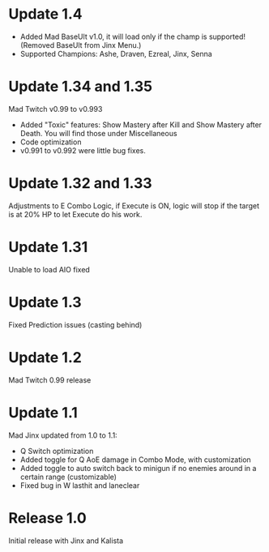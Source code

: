 # Update 1.4
* Added Mad BaseUlt v1.0, it will load only if the champ is supported! (Removed BaseUlt from Jinx Menu.)
* Supported Champions: Ashe, Draven, Ezreal, Jinx, Senna

# Update 1.34 and 1.35
Mad Twitch v0.99 to v0.993
* Added "Toxic" features: Show Mastery after Kill and Show Mastery after Death. You will find those under Miscellaneous
* Code optimization
* v0.991 to v0.992 were little bug fixes.

# Update 1.32 and 1.33
Adjustments to E Combo Logic, if Execute is ON, logic will stop if the target is at 20% HP to let Execute do his work.

# Update 1.31
Unable to load AIO fixed

# Update 1.3
Fixed Prediction issues (casting behind)

# Update 1.2
Mad Twitch 0.99 release

# Update 1.1
Mad Jinx updated from 1.0 to 1.1:
* Q Switch optimization
* Added toggle for Q AoE damage in Combo Mode, with customization
* Added toggle to auto switch back to minigun if no enemies around in a certain range (customizable)
* Fixed bug in W lasthit and laneclear

# Release 1.0
Initial release with Jinx and Kalista
